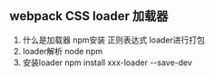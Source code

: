 ## webpack CSS loader 加载器
1. 什么是加载器 npm安装 正则表达式 loader进行打包
2. loader解析 node npm
3. 安装loader npm install xxx-loader --save-dev